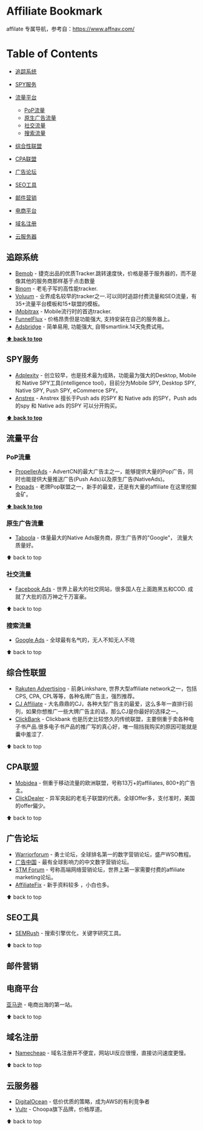 # Affiliate Bookmark

affilate 专属导航，参考自：https://www.affnav.com/

Table of Contents
=================

* [追踪系统](#追踪系统)
*  [SPY服务](#SPY服务)
* [流量平台](#流量平台)
  * [PoP流量](#PoP流量)
  * [原生广告流量](#原生广告流量)
  * [社交流量](#社交流量)
  * [搜索流量](#搜索流量)

* [综合性联盟](#综合性联盟)
* [CPA联盟](#CPA联盟)
* [广告论坛](#广告论坛)
* [SEO工具](#SEO工具)
* [邮件营销](#邮件营销)
* [电商平台](#电商平台)
* [域名注册](#域名注册)
* [云服务器](#云服务器)

## 追踪系统
* [Bemob](https://bemob.com/) - 捷克出品的优质Tracker.跳转速度快，价格是基于服务器的，而不是像其他的服务商那样基于点击数量
* [Binom](https://binom.org/) - 老毛子写的高性能tracker.
* [Voluum](https://voluum.com/) - 业界成名较早的tracker之一.可以同时追踪付费流量和SEO流量，有35+流量平台模板和15+联盟的模板。
* [iMobitrax](https://www.imobitrax.com/) - Mobile流行时的首选tracker.
* [FunnelFlux](https://www.funnelflux.com/) - 价格昂贵但是功能强大, 支持安装在自己的服务器上。
* [Adsbridge](https://www.adsbridge.com/) - 简单易用, 功能强大, 自带smartlink.14天免费试用。

**[⬆ back to top](#table-of-contents)**

## SPY服务

  * [Adplexity](https://adplexity.com/) - 创立较早，也是技术最为成熟，功能最为强大的Desktop, Mobile 和 Native SPY工具(intelligence tool)，目前分为Mobile SPY, Desktop SPY, Native SPY, Push SPY, eCommerce SPY。
  * [Anstrex](https://www.anstrex.com/) - Anstrex 擅长于Push ads 的SPY 和 Native ads 的SPY，Push ads的spy 和 Native ads 的SPY 可以分开购买。

**[⬆ back to top](#table-of-contents)**

## 流量平台

### PoP流量

  * [PropellerAds](https://propellerads.com/) - AdvertCN的最大广告主之一，能够提供大量的Pop广告，同时也能提供大量推送广告(Push Ads)以及原生广告(NativeAds)。
  * [Popads](https://www.popads.net/) - 老牌Pop联盟之一，新手的最爱，还是有大量的affiliate 在这里挖掘金矿。

**[⬆ back to top](#table-of-contents)**

### 原生广告流量

- [Taboola](https://www.taboola.com/) - 体量最大的Native Ads服务商，原生广告界的"Google"， 流量大质量好。

⬆ back to top

### 社交流量

- [Facebook Ads](https://www.facebook.com/business/ads) - 世界上最大的社交网站，很多国人在上面跑黑五和COD. 成就了大批的百万神之千万富豪。

⬆ back to top

### 搜索流量

- [Google Ads](https://ads.google.com/home/) - 全球最有名气的，无人不知无人不晓

⬆ back to top

## 综合性联盟

- [Rakuten Advertising](https://rakutenadvertising.com/) - 前身Linkshare, 世界大型affiliate network之一，包括CPS, CPA, CPL等等，各种名牌广告主，强烈推荐。
- [CJ Affiliate](https://www.cj.com/) - 大名鼎鼎的CJ，各种大型广告主的最爱，这么多年一直排行前列，如果你想推广一些大牌广告主的话，那么CJ是你最好的选择之一。
- [ClickBank](https://www.clickbank.com/) - Clickbank 也是历史比较悠久的传统联盟，主要侧重于卖各种电子书产品.很多电子书产品的推广写的真心好，唯一阻挡我购买的原因可能就是囊中羞涩了.

⬆ back to top

## CPA联盟

- [Mobidea](https://www.mobidea.com/) - 侧重于移动流量的欧洲联盟，号称13万+的affiliates, 800+的广告主。
- [ClickDealer](https://www.clickdealer.com/) - 异军突起的老毛子联盟的代表。全球Offer多，支付准时，美国的offer偏少。

⬆ back to top

## 广告论坛

- [Warriorforum](https://www.warriorforum.com/) - 勇士论坛，全球排名第一的数字营销论坛，盛产WSO教程。
- [广告中国](最有全球影响力的中文数字营销论坛) - 最有全球影响力的中文数字营销论坛。
- [STM Forum](https://stmforum.com/) - 号称高端网络营销论坛，世界上第一家需要付费的affiliate marketing论坛。
- [AffiliateFix](https://www.affiliatefix.com/) - 新手资料较多 ，小白也多。

⬆ back to top

## SEO工具

- [SEMRush](https://www.semrush.com/) - 搜索引擎优化，关键字研究工具。

⬆ back to top

## 邮件营销

## 电商平台

[亚马逊](https://www.amazon.com/) - 电商出海的第一站。

⬆ back to top

## 域名注册

- [Namecheap](https://www.namecheap.com/) - 域名注册并不便宜，网站UI反应很慢，直接访问速度更慢。

⬆ back to top

## 云服务器

- [DigitalOcean](https://www.digitalocean.com/) - 低价优质的策略，成为AWS的有利竞争者
- [Vultr](https://www.vultr.com/) - Choopa旗下品牌，价格厚道。

⬆ back to top

